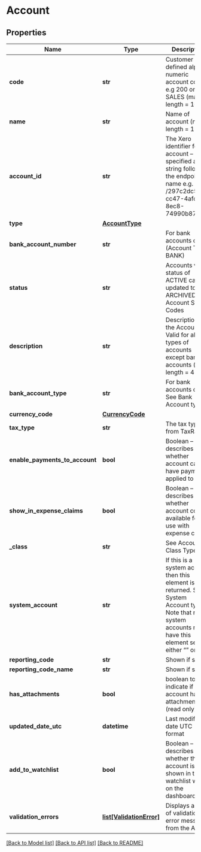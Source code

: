 # Account

## Properties
Name | Type | Description | Notes
------------ | ------------- | ------------- | -------------
**code** | **str** | Customer defined alpha numeric account code e.g 200 or SALES (max length &#x3D; 10) | [optional] 
**name** | **str** | Name of account (max length &#x3D; 150) | [optional] 
**account_id** | **str** | The Xero identifier for an account – specified as a string following  the endpoint name   e.g. /297c2dc5-cc47-4afd-8ec8-74990b8761e9 | [optional] 
**type** | [**AccountType**](AccountType.md) |  | [optional] 
**bank_account_number** | **str** | For bank accounts only (Account Type BANK) | [optional] 
**status** | **str** | Accounts with a status of ACTIVE can be updated to ARCHIVED. See Account Status Codes | [optional] 
**description** | **str** | Description of the Account. Valid for all types of accounts except bank accounts (max length &#x3D; 4000) | [optional] 
**bank_account_type** | **str** | For bank accounts only. See Bank Account types | [optional] 
**currency_code** | [**CurrencyCode**](CurrencyCode.md) |  | [optional] 
**tax_type** | **str** | The tax type from TaxRates | [optional] 
**enable_payments_to_account** | **bool** | Boolean – describes whether account can have payments applied to it | [optional] 
**show_in_expense_claims** | **bool** | Boolean – describes whether account code is available for use with expense claims | [optional] 
**_class** | **str** | See Account Class Types | [optional] 
**system_account** | **str** | If this is a system account then this element is returned. See System Account types. Note that non-system accounts may have this element set as either “” or null. | [optional] 
**reporting_code** | **str** | Shown if set | [optional] 
**reporting_code_name** | **str** | Shown if set | [optional] 
**has_attachments** | **bool** | boolean to indicate if an account has an attachment (read only) | [optional] [default to False]
**updated_date_utc** | **datetime** | Last modified date UTC format | [optional] 
**add_to_watchlist** | **bool** | Boolean – describes whether the account is shown in the watchlist widget on the dashboard | [optional] 
**validation_errors** | [**list[ValidationError]**](ValidationError.md) | Displays array of validation error messages from the API | [optional] 

[[Back to Model list]](../README.md#documentation-for-models) [[Back to API list]](../README.md#documentation-for-api-endpoints) [[Back to README]](../README.md)


